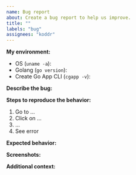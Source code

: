 ```yaml
---
name: Bug report
about: Create a bug report to help us improve.
title: ""
labels: "bug"
assignees: "koddr"
---
```


**My environment:**

- OS (`uname -a`):
- Golang (`go version`):
- Create Go App CLI (`cgapp -v`):

**Describe the bug:**

<!-- A clear and concise description of what the bug is. -->

**Steps to reproduce the behavior:**

1. Go to ...
2. Click on ...
3. ...
4. See error

**Expected behavior:**

<!-- A clear and concise description of what you expected to happen. -->

**Screenshots:**

<!-- If applicable, add screenshots to help explain your problem. -->

**Additional context:**

<!-- Add any other context about the problem here. -->
